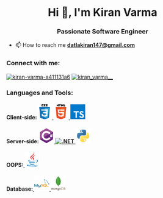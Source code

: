 <h1 align="center">Hi 👋, I'm Kiran Varma</h1>
<h3 align="center">Passionate Software Engineer</h3>

- 📫 How to reach me **datlakiran147@gmail.com**

<h3 align="left">Connect with me:</h3>
<p align="left">
<a href="https://linkedin.com/in/kiran-varma-a411131a6" target="blank"><img align="center" src="https://raw.githubusercontent.com/rahuldkjain/github-profile-readme-generator/master/src/images/icons/Social/linked-in-alt.svg" alt="kiran-varma-a411131a6" height="30" width="40" /></a>
<a href="https://instagram.com/kiran_varma__" target="blank"><img align="center" src="https://raw.githubusercontent.com/rahuldkjain/github-profile-readme-generator/master/src/images/icons/Social/instagram.svg" alt="kiran_varma__" height="30" width="40" /></a>
</p>

<h3 align="left">Languages and Tools:</h3>
<h4 align="left">Client-side:<img src="https://raw.githubusercontent.com/devicons/devicon/master/icons/css3/css3-original-wordmark.svg" alt="css3" width="40" height="40"/><a href="https://www.w3.org/html/" target="_blank" rel="noreferrer"> <img src="https://raw.githubusercontent.com/devicons/devicon/master/icons/html5/html5-original-wordmark.svg" alt="html5" width="40" height="40"/></a><a href="https://www.typescriptlang.org/" target="_blank" rel="noreferrer"> <img src="https://raw.githubusercontent.com/devicons/devicon/master/icons/typescript/typescript-original.svg" alt="typescript" width="40" height="40"/> </a></h4>
<h4 align="left">Server-side:<img src="https://raw.githubusercontent.com/devicons/devicon/master/icons/csharp/csharp-original.svg" alt="csharp" width="40" height="40"/><a href="https://www.python.org" target="_blank" rel="noreferrer"> <img src="https://seeklogo.com/images/M/microsoft-net-framework-logo-B9BA1A3DA1-seeklogo.com.png" alt=".NET" width="40" height="40"> <img src="https://raw.githubusercontent.com/devicons/devicon/master/icons/python/python-original.svg" alt="python" width="40" height="40"/></a></h4>
<h4 align="left">OOPS:<a href="https://www.java.com" target="_blank" rel="noreferrer"> <img src="https://raw.githubusercontent.com/devicons/devicon/master/icons/java/java-original.svg" alt="java" width="40" height="40"/></a></h4>
<h4 align="left">Database:<a href="https://www.mysql.com/" target="_blank" rel="noreferrer">  <img src="https://raw.githubusercontent.com/devicons/devicon/master/icons/mysql/mysql-original-wordmark.svg" alt="mysql" width="40" height="40"/></a><a href="https://www.mongodb.com/" target="_blank" rel="noreferrer"> <img src="https://raw.githubusercontent.com/devicons/devicon/master/icons/mongodb/mongodb-original-wordmark.svg" alt="mongodb" width="40" height="40"/> </a></h4>

